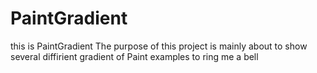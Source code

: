 # PaintGradient
this is PaintGradient 
The purpose of this project is mainly about to show several diffirient gradient of Paint examples to ring me a bell
